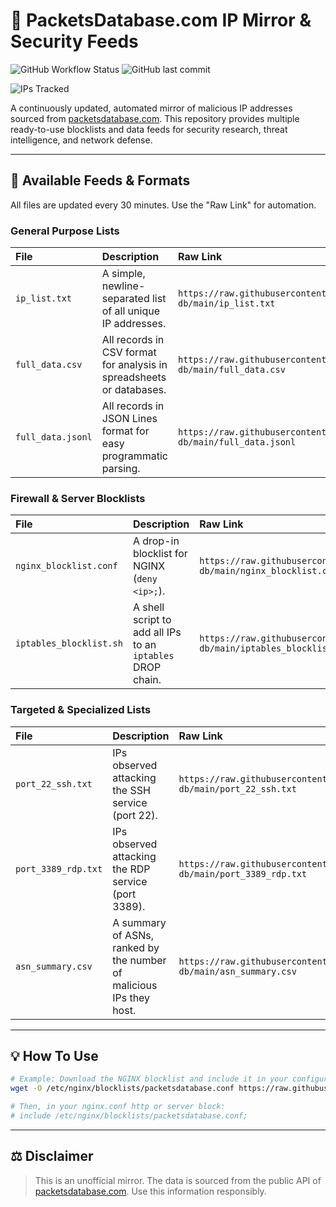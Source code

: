 # 📡 PacketsDatabase.com IP Mirror & Security Feeds

![GitHub Workflow Status](https://img.shields.io/github/actions/workflow/status/BlacKSnowDot0/packetsdatabase-db/update_data.yml?branch=main&style=for-the-badge)
![GitHub last commit](https://img.shields.io/github/last-commit/BlacKSnowDot0/packetsdatabase-db?style=for-the-badge&color=brightgreen)
<!--START_IP_COUNT_BADGE-->
![IPs Tracked](https://img.shields.io/badge/IPs%20Tracked-313934-blue?style=for-the-badge)
<!--END_IP_COUNT_BADGE-->

A continuously updated, automated mirror of malicious IP addresses sourced from [packetsdatabase.com](https://packetsdatabase.com/). This repository provides multiple ready-to-use blocklists and data feeds for security research, threat intelligence, and network defense.

---

## 📂 Available Feeds & Formats

All files are updated every 30 minutes. Use the "Raw Link" for automation.

### General Purpose Lists

| File                               | Description                                                               | Raw Link                                                                                     |
| :--------------------------------- | :------------------------------------------------------------------------ | :------------------------------------------------------------------------------------------- |
| `ip_list.txt`                      | A simple, newline-separated list of all unique IP addresses.              | `https://raw.githubusercontent.com/BlacKSnowDot0/packetsdatabase-db/main/ip_list.txt`                      |
| `full_data.csv`                    | All records in CSV format for analysis in spreadsheets or databases.      | `https://raw.githubusercontent.com/BlacKSnowDot0/packetsdatabase-db/main/full_data.csv`                    |
| `full_data.jsonl`                  | All records in JSON Lines format for easy programmatic parsing.           | `https://raw.githubusercontent.com/BlacKSnowDot0/packetsdatabase-db/main/full_data.jsonl`                  |

### Firewall & Server Blocklists

| File                               | Description                                                               | Raw Link                                                                                     |
| :--------------------------------- | :------------------------------------------------------------------------ | :------------------------------------------------------------------------------------------- |
| `nginx_blocklist.conf`             | A drop-in blocklist for NGINX (`deny <ip>;`).                             | `https://raw.githubusercontent.com/BlacKSnowDot0/packetsdatabase-db/main/nginx_blocklist.conf`             |
| `iptables_blocklist.sh`            | A shell script to add all IPs to an `iptables` DROP chain.                | `https://raw.githubusercontent.com/BlacKSnowDot0/packetsdatabase-db/main/iptables_blocklist.sh`            |

### Targeted & Specialized Lists

| File                               | Description                                                               | Raw Link                                                                                     |
| :--------------------------------- | :------------------------------------------------------------------------ | :------------------------------------------------------------------------------------------- |
| `port_22_ssh.txt`                  | IPs observed attacking the SSH service (port 22).                         | `https://raw.githubusercontent.com/BlacKSnowDot0/packetsdatabase-db/main/port_22_ssh.txt`                  |
| `port_3389_rdp.txt`                | IPs observed attacking the RDP service (port 3389).                       | `https://raw.githubusercontent.com/BlacKSnowDot0/packetsdatabase-db/main/port_3389_rdp.txt`                  |
| `asn_summary.csv`                  | A summary of ASNs, ranked by the number of malicious IPs they host.       | `https://raw.githubusercontent.com/BlacKSnowDot0/packetsdatabase-db/main/asn_summary.csv`                  |

---

## 💡 How To Use

```bash
# Example: Download the NGINX blocklist and include it in your configuration
wget -O /etc/nginx/blocklists/packetsdatabase.conf https://raw.githubusercontent.com/BlacKSnowDot0/packetsdatabase-db/main/nginx_blocklist.conf

# Then, in your nginx.conf http or server block:
# include /etc/nginx/blocklists/packetsdatabase.conf;
```

---

## ⚖️ Disclaimer

> This is an unofficial mirror. The data is sourced from the public API of [packetsdatabase.com](https://packetsdatabase.com/). Use this information responsibly.
